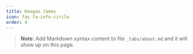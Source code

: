 ```yaml
---
title: Keegan James
icon: fas fa-info-circle
order: 4
---
```



> **Note**: Add Markdown syntax content to file `_tabs/about.md` and it will show up on this page.
